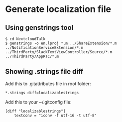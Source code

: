 # Generate localization file

## Using genstrings tool

```
$ cd NextcloudTalk
$ genstrings -o en.lproj *.m ../ShareExtension/*.m ../NotificationServiceExtension/*.m ../ThirdParty/SlackTextViewController/Source/*.m ../ThirdParty/AppRTC/*.m
```

## Showing .strings file diff

Add this to .gitattributes file in root folder:
```
*.strings diff=localizablestrings
```

Add this to your ~/.gitconfig file:
```
[diff "localizablestrings"]
	textconv = "iconv -f utf-16 -t utf-8"
```
